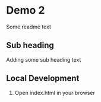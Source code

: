 # Demo 2

Some readme text

## Sub heading

Adding some sub heading text

## Local Development

1. Open index.html in your browser
